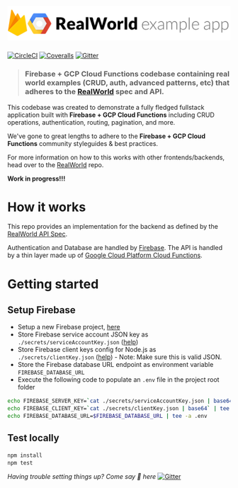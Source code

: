 # ![RealWorld Example App](logo.png)

[![CircleCI](https://img.shields.io/circleci/project/github/anishkny/realworld-firebase-gcp-cloud-functions.svg)](https://circleci.com/gh/anishkny/realworld-firebase-gcp-cloud-functions)
[![Coveralls](https://img.shields.io/coveralls/anishkny/realworld-firebase-gcp-cloud-functions.svg)](https://coveralls.io/github/anishkny/realworld-firebase-gcp-cloud-functions)
[![Gitter](https://img.shields.io/gitter/room/realworld-dev/firebase-gcp.svg)](https://gitter.im/realworld-dev/firebase-gcp)

> ### Firebase + GCP Cloud Functions codebase containing real world examples (CRUD, auth, advanced patterns, etc) that adheres to the [RealWorld](https://github.com/gothinkster/realworld-example-apps) spec and API.

<!--
### [Demo](https://react-redux.realworld.io/#/)&nbsp;&nbsp;&nbsp;&nbsp;[RealWorld](https://github.com/gothinkster/realworld)
-->

This codebase was created to demonstrate a fully fledged fullstack application built with **Firebase + GCP Cloud Functions** including CRUD operations, authentication, routing, pagination, and more.

We've gone to great lengths to adhere to the **Firebase + GCP Cloud Functions** community styleguides & best practices.

For more information on how to this works with other frontends/backends, head over to the [RealWorld](https://github.com/gothinkster/realworld) repo.

**Work in progress!!!**

# How it works

This repo provides an implementation for the backend as defined by the [RealWorld API Spec](https://github.com/gothinkster/realworld/tree/master/api#readme).

Authentication and Database are handled by [Firebase](https://firebase.google.com/docs/). The API is handled by a thin layer made up of [Google Cloud Platform Cloud Functions](https://cloud.google.com/functions/docs/).

# Getting started

## Setup Firebase

* Setup a new Firebase project, [here](http://firebase.google.com)
* Store Firebase service account JSON key as `./secrets/serviceAccountKey.json`  ([help](https://firebase.google.com/docs/admin/setup))
* Store Firebase client keys config for Node.js as `./secrets/clientKey.json` ([help](https://firebase.google.com/docs/web/setup)) - Note: Make sure this is valid JSON.
* Store the Firebase database URL endpoint as environment variable `FIREBASE_DATABASE_URL`
* Execute the following code to populate an `.env` file in the project root folder
```bash
echo FIREBASE_SERVER_KEY=`cat ./secrets/serviceAccountKey.json | base64` | tee .env
echo FIREBASE_CLIENT_KEY=`cat ./secrets/clientKey.json | base64` | tee -a .env
echo FIREBASE_DATABASE_URL=$FIREBASE_DATABASE_URL | tee -a .env
```

## Test locally
```bash
npm install
npm test
```
_Having trouble setting things up? Come say :wave: here_ [![Gitter](https://img.shields.io/gitter/room/realworld-dev/firebase-gcp.svg)](https://gitter.im/realworld-dev/firebase-gcp)


<!--

## Deploy and test locally

* Install [Cloud Functions Local Emulator](https://cloud.google.com/functions/docs/emulator)
* Start local emulator by executing `functions start`
* Deploy locally by executing `npm run deploy:local`

## Deploy to cloud

### Setup GCP
* Setup a new GCP Project, [here](https://console.cloud.google.com/)
* Setup GCP Cloud Functions, [here](https://console.cloud.google.com/functions)
* Create a new Storage bucket to stage Cloud Functions code, [here](https://console.cloud.google.com/storage)

### Deploy to GCP
* Modify `--stage-bucket=gs://<YOUR_BUCKET_HERE>` in `package.json`
* Deploy to cloud by executing `npm run deploy:cloud`
-->

